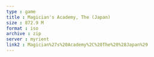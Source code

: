 ```yaml
---
type : game
title : Magician's Academy, The (Japan)
size : 872.9 M
format : iso
archive : zip
server : myrient
link2 : Magician%27s%20Academy%2C%20The%20%28Japan%29
---
```

